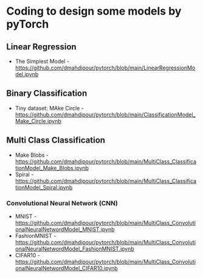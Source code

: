 # Coding to design some models by pyTorch

## Linear Regression
* The Simplest Model - https://github.com/dmahdipour/pytorch/blob/main/LinearRegressionModel.ipynb

## Binary Classification
* Tiny dataset: MAke Circle - https://github.com/dmahdipour/pytorch/blob/main/ClassificationModel_Make_Circle.ipynb
  
## Multi Class Classification
* Make Blobs - https://github.com/dmahdipour/pytorch/blob/main/MultiClass_ClassificationModel_Make_Blobs.ipynb
* Spiral - https://github.com/dmahdipour/pytorch/blob/main/MultiClass_ClassificationModel_Spiral.ipynb
  
### Convolutional Neural Network (CNN)
* MNIST - https://github.com/dmahdipour/pytorch/blob/main/MultiClass_ConvolutionalNeuralNetwordModel_MNIST.ipynb
* FashionMNIST - https://github.com/dmahdipour/pytorch/blob/main/MultiClass_ConvolutionalNeuralNetwordModel_FashionMNIST.ipynb
* CIFAR10 - https://github.com/dmahdipour/pytorch/blob/main/MultiClass_ConvolutionalNeuralNetwordModel_CIFAR10.ipynb
